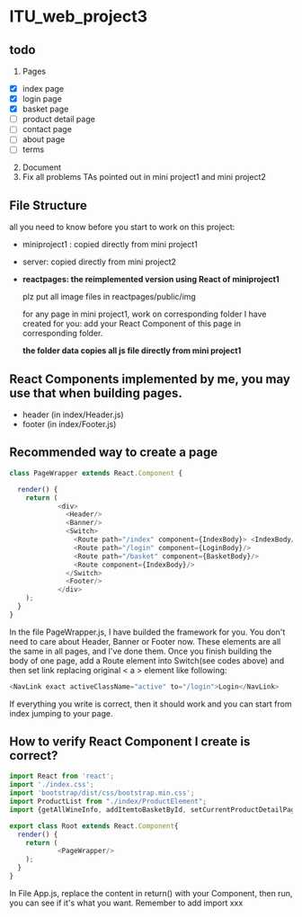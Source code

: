 # ITU_web_project3

## todo
1. Pages
- [x] index page 
- [x] login page
- [x] basket page
- [ ] product detail page
- [ ] contact page
- [ ] about page
- [ ] terms
2. Document
3. Fix all problems TAs pointed out in mini project1 and mini project2


## File Structure
all you need to know before you start to work on this project:
- miniproject1 : copied directly from mini project1
- server: copied directly from mini project2
- **reactpages: the reimplemented version using React of miniproject1**

  plz put all image files in reactpages/public/img
  
  for any page in mini project1, work on corresponding folder I have created for you: add your React Component of this page in corresponding folder.
  
  **the folder data copies all js file directly from mini project1**

## React Components implemented by me, you may use that when building pages.
  - header (in index/Header.js)
  - footer (in index/Footer.js)

## Recommended way to create a page

```javascript
class PageWrapper extends React.Component {

  render() {
    return (
            <div>
              <Header/>
              <Banner/>
              <Switch>
                <Route path="/index" component={IndexBody}> <IndexBody/></Route>
                <Route path="/login" component={LoginBody}/>
                <Route path="/basket" component={BasketBody}/>
                <Route component={IndexBody}/>
              </Switch>
              <Footer/>
            </div>
    );
  }
}
```
In the file PageWrapper.js, I have builded the framework for you. You don't need to care about Header, Banner or Footer now. These elements are all the same in all pages, and I've done them. Once you finish building the body of one page, add a Route element into Switch(see codes above) and then set link replacing original < a > element like following:
```javascript
<NavLink exact activeClassName="active" to="/login">Login</NavLink>
```
If everything you write is correct, then it should work and you can start from index jumping to your page.


## How to verify React Component I create is correct?

```javascript
import React from 'react';
import './index.css';
import 'bootstrap/dist/css/bootstrap.min.css';
import ProductList from "./index/ProductElement";
import {getAllWineInfo, addItemtoBasketById, setCurrentProductDetailPage } from "./data/winedata"

export class Root extends React.Component{
  render() {
    return (
            <PageWrapper/>
    );
  }
}
```
In File App.js, replace the content in return() with your Component, then run, you can see if it's what you want. Remember to add import xxx 

